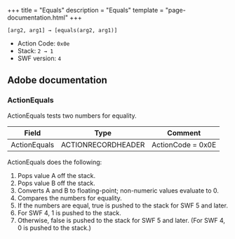 +++
title = "Equals"
description = "Equals"
template = "page-documentation.html"
+++

```
[arg2, arg1] → [equals(arg2, arg1)]
```

- Action Code: `0x0e`
- Stack: `2 → 1`
- SWF version: `4`

## Adobe documentation

### ActionEquals

ActionEquals tests two numbers for equality.

| Field           | Type               | Comment           |
|-----------------|--------------------|-------------------|
| ActionEquals    | ACTIONRECORDHEADER | ActionCode = 0x0E |

ActionEquals does the following:
1. Pops value A off the stack.
2. Pops value B off the stack.
3. Converts A and B to floating-point; non-numeric values evaluate to 0.
4. Compares the numbers for equality.
5. If the numbers are equal, true is pushed to the stack for SWF 5 and later.
6. For SWF 4, 1 is pushed to the stack.
7. Otherwise, false is pushed to the stack for SWF 5 and later. (For SWF 4, 0 is pushed to the stack.)
